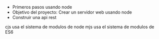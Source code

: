 - Primeros pasos usando node
- Objetivo del proyecto: Crear un servidor web usando node
- Construir una api rest

cjs usa el sistema de modulos de node
mjs usa el sistema de modulos de ES6